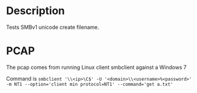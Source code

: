 # Description

Tests SMBv1 unicode create filename.

# PCAP

The pcap comes from running Linux client smbclient against a Windows 7

Command is
`smbclient '\\<ip>\C$' -U '<domain>\\<username>%<password>' -m NT1 --option='client min protocol=NT1' --command='get a.txt'`
